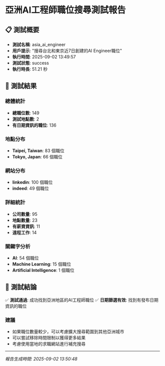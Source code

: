 # 亞洲AI工程師職位搜尋測試報告

## 📋 測試概要

- **測試名稱**: asia_ai_engineer
- **用戶提示**: "搜尋台北和東京近7日創建的AI Engineer職位"
- **執行時間**: 2025-09-02 13:49:57
- **測試狀態**: success
- **執行時長**: 51.21 秒

## 🎯 測試結果

### 總體統計
- **總職位數**: 149
- **測試地點數**: 2
- **有日期資訊的職位**: 136

### 地點分布
- **Taipei, Taiwan**: 83 個職位
- **Tokyo, Japan**: 66 個職位

### 網站分布
- **linkedin**: 100 個職位
- **indeed**: 49 個職位

### 詳細統計
- **公司數量**: 95
- **地點數量**: 23
- **有薪資資訊**: 11
- **遠程工作**: 14

### 關鍵字分析
- **AI**: 54 個職位
- **Machine Learning**: 15 個職位
- **Artificial Intelligence**: 1 個職位

## 🎯 測試結論

✅ **測試通過**: 成功找到亞洲地區的AI工程師職位
✅ **日期篩選有效**: 找到有發布日期資訊的職位

### 建議
- 如果職位數量較少，可以考慮擴大搜尋範圍到其他亞洲城市
- 可以嘗試移除時間限制以獲得更多結果
- 考慮使用當地的求職網站進行補充搜尋

---

*報告生成時間: 2025-09-02 13:50:48*